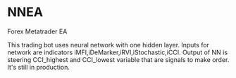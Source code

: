 # NNEA
Forex Metatrader EA 

This trading bot uses neural network with one hidden layer. Inputs for network are indicators iMFI,iDeMarker,iRVI,iStochastic,iCCI. Output of NN is steering CCI_highest and CCI_lowest variable that are signals to make order. It's still in production.
